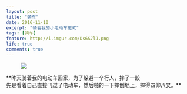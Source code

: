 ```yaml
---
layout: post
title: "骑车"
date: 2016-11-10
excerpt: "骑着我的小电动车撒欢"
tags: [骑车]
feature: http://i.imgur.com/Ds6S7lJ.png
life: true
comments: true
---
```

<figure>
	<a href="//ojt8gkzcy.bkt.clouddn.com/image/jpg/bike.jpg"><img src="//ojt8gkzcy.bkt.clouddn.com/image/jpg/bike.jpg"></a>
</figure>
**昨天骑着我的电动车回家，为了躲避一个行人，摔了一跤<br/>
先是看着自己直接飞过了电动车，然后啪的一下摔倒地上，摔得四仰八叉。**
